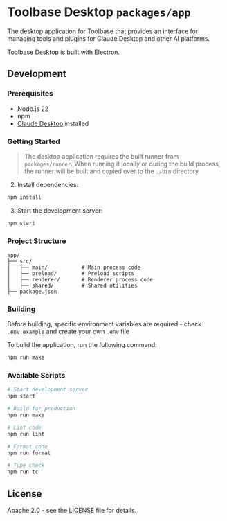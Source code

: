 # Toolbase Desktop `packages/app`

The desktop application for Toolbase that provides an interface for managing tools and plugins for Claude Desktop and other AI platforms.

Toolbase Desktop is built with Electron.

## Development

### Prerequisites

- Node.js 22
- npm
- [Claude Desktop](https://claude.ai/download) installed

### Getting Started

> The desktop application requires the built runner from `packages/runner`. When running it locally or during the build process, the runner will be built and copied over to the `./bin` directory

2. Install dependencies:

```bash
npm install
```

3. Start the development server:

```bash
npm start
```

### Project Structure

```
app/
├── src/
│   ├── main/           # Main process code
│   ├── preload/        # Preload scripts
│   ├── renderer/       # Renderer process code
│   ├── shared/         # Shared utilities
├── package.json
```

### Building

Before building, specific environment variables are required - check `.env.example` and create your own `.env` file

To build the application, run the following command:

```bash
npm run make
```

### Available Scripts

```bash
# Start development server
npm start

# Build for production
npm run make

# Lint code
npm run lint

# Format code
npm run format

# Type check
npm run tc
```

## License

Apache 2.0 - see the [LICENSE](/LICENSE) file for details.
